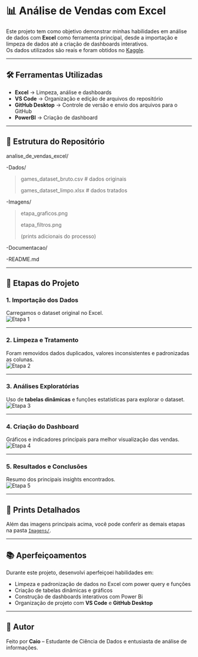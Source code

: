 # 📊 Análise de Vendas com Excel

Este projeto tem como objetivo demonstrar minhas habilidades em análise de dados com **Excel** como ferramenta principal, desde a importação e limpeza de dados até a criação de dashboards interativos.  
Os dados utilizados são reais e foram obtidos no [Kaggle](https://www.kaggle.com/).

---

## 🛠️ Ferramentas Utilizadas
- **Excel** → Limpeza, análise e dashboards  
- **VS Code** → Organização e edição de arquivos do repositório  
- **GitHub Desktop** → Controle de versão e envio dos arquivos para o GitHub 
- **PowerBI** → Criação de dashboard 

---

## 📂 Estrutura do Repositório

analise_de_vendas_excel/

 -Dados/ 
 <blockquote>
   games_dataset_bruto.csv # dados originais
 
   games_dataset_limpo.xlsx # dados tratados
 </blockquote>
 
 -Imagens/
 <blockquote>
   etapa_graficos.png
 
   etapa_filtros.png
   
   (prints adicionais do processo)
 </blockquote>
 
 -Documentacao/
 
 
 -README.md

---

## 🚀 Etapas do Projeto

### 1. Importação dos Dados
Carregamos o dataset original no Excel.  
![Etapa 1](../Imagens/etapa1_importacao.png)

---

### 2. Limpeza e Tratamento
Foram removidos dados duplicados, valores inconsistentes e padronizadas as colunas.  
![Etapa 2](../Imagens/etapa2_limpeza.png)

---

### 3. Análises Exploratórias
Uso de **tabelas dinâmicas** e funções estatísticas para explorar o dataset.  
![Etapa 3](../Imagens/etapa3_tabeladinamica.png)

---

### 4. Criação do Dashboard
Gráficos e indicadores principais para melhor visualização das vendas.  
![Etapa 4](../Imagens/etapa4_dashboard.png)

---

### 5. Resultados e Conclusões
Resumo dos principais insights encontrados.  
![Etapa 5](../Imagens/etapa5_resultados.png)

---

## 📸 Prints Detalhados
Além das imagens principais acima, você pode conferir as demais etapas na pasta [`Imagens/`](../Imagens).

---

## 📚 Aperfeiçoamentos
Durante este projeto, desenvolvi aperfeiçoei habilidades em:
- Limpeza e padronização de dados no Excel com power query e funções 
- Criação de tabelas dinâmicas e gráficos  
- Construção de dashboards interativos com Power Bi
- Organização de projeto com **VS Code** e **GitHub Desktop**  

---

## 👤 Autor
Feito por **Caio** – Estudante de Ciência de Dados e entusiasta de análise de informações.  

